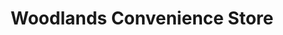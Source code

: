 ---
title: "Woodlands Convenience Store"
url: /clacton-on-sea/woodlands-convenience-store/
shop: convenience
---